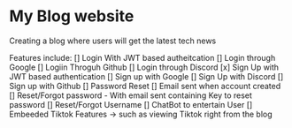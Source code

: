 # My Blog website

Creating a blog where users will get the latest tech news

Features include:
[] Login With JWT based autheitcation
[] Login through Google
[] Logiin Throguh Github
[] Login through Discord
[x] Sign Up with JWT based authentication
[] Sign up with Google
[] Sign Up with Discord
[] Sign up with Github
[] Password Reset
[] Email sent when account created
[] Reset/Forgot password - With email sent containing Key to reset password
[] Reset/Forgot Username
[] ChatBot to entertain User
[] Embeeded Tiktok Features -> such as viewing Tiktok right from the blog


